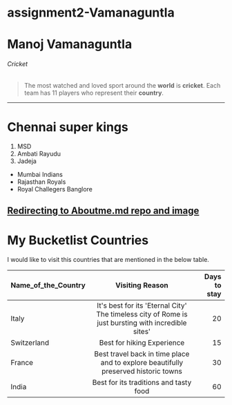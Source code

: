 # assignment2-Vamanaguntla

# Manoj Vamanaguntla
###### Cricket
> The most watched and loved sport around the **world** is **cricket**. Each team has 11 players who represent their **country**.

---

# Chennai super kings
1. MSD
2. Ambati Rayudu
3. Jadeja

* Mumbai Indians
* Rajasthan Royals
* Royal Challegers Banglore <br>

[Redirecting to Aboutme.md repo and image](AboutMe.md)
---

# My Bucketlist Countries
I would like to visit this countries that are mentioned in the below table.

| **Name_of_the_Country** | **Visiting Reason** | **Days to stay** |
| --- | :---: | ---: |
| Italy | It's best for its 'Eternal City' The timeless city of Rome is just bursting with incredible sites' | 20 |
| Switzerland | Best for hiking Experience | 15 |
| France | Best travel back in time place and to explore beautifully preserved historic towns | 30 |
| India | Best for its traditions and tasty food | 60 |